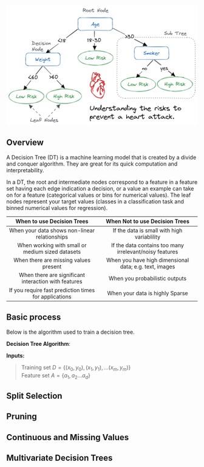 ![Decision Tree](img/Decision%20Trees/img_01.avif)


## Overview
A Decision Tree (DT) is a machine learning model that is created by a divide and conquer algorithm.  They are great for its quick computation and interpretability.

In a DT, the root and intermediate nodes correspond to a feature in a feature set having each edge indication a decision, or a value an example can take on for a feature (categorical values or bins for numerical values). The leaf nodes represent your target values (classes in a classification task and binned numerical values for regression). 

|              When to use Decision Trees               |             When Not to use Decision Trees              |
| :---------------------------------------------------: | :-----------------------------------------------------: |
|     When your data shows non-linear relationships     |       If the data is small with high variablility       |
|   When working with small or medium sized datasets    | If the data contains too many irrelevant/noisy features |
|         When there are missing values present         | When you have high dimensional data; e.g. text, images  |
| When there are significant interaction with features  |             When you probabilistic outputs              |
| If you require fast prediction times for applications |             When your data is highly Sparse             |

## Basic process
Below is the algorithm used to train a decision tree.

__Decision Tree Algorithm__: 

__Inputs:__
> Training set $D = \{ (x_{0}, y_{0}), (x_{1}, y_{1}), \ldots (x_{m}, y_{m}) \}$ <br>
> Feature set $A = \{ a_{1}, a_{2}  \ldots a_{d} \}$


## Split Selection
## Pruning
## Continuous and Missing Values
## Multivariate Decision Trees
